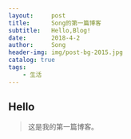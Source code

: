 ```yaml
---
layout:     post
title:      Song的第一篇博客
subtitle:   Hello,Blog!
date:       2018-4-2
author:     Song
header-img: img/post-bg-2015.jpg
catalog: true
tags:
    - 生活
---
```


## Hello
>这是我的第一篇博客。